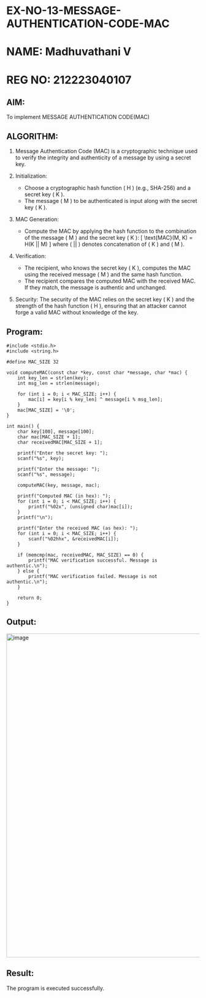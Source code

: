 # EX-NO-13-MESSAGE-AUTHENTICATION-CODE-MAC
# NAME: Madhuvathani V
# REG NO: 212223040107

## AIM:
To implement MESSAGE AUTHENTICATION CODE(MAC)

## ALGORITHM:

1. Message Authentication Code (MAC) is a cryptographic technique used to verify the integrity and authenticity of a message by using a secret key.

2. Initialization:
   - Choose a cryptographic hash function \( H \) (e.g., SHA-256) and a secret key \( K \).
   - The message \( M \) to be authenticated is input along with the secret key \( K \).

3. MAC Generation:
   - Compute the MAC by applying the hash function to the combination of the message \( M \) and the secret key \( K \): 
     \[
     \text{MAC}(M, K) = H(K || M)
     \]
     where \( || \) denotes concatenation of \( K \) and \( M \).

4. Verification:
   - The recipient, who knows the secret key \( K \), computes the MAC using the received message \( M \) and the same hash function.
   - The recipient compares the computed MAC with the received MAC. If they match, the message is authentic and unchanged.

5. Security: The security of the MAC relies on the secret key \( K \) and the strength of the hash function \( H \), ensuring that an attacker cannot forge a valid MAC without knowledge of the key.

## Program:
```
#include <stdio.h>
#include <string.h>

#define MAC_SIZE 32 

void computeMAC(const char *key, const char *message, char *mac) {
    int key_len = strlen(key);
    int msg_len = strlen(message);
    
    for (int i = 0; i < MAC_SIZE; i++) {
        mac[i] = key[i % key_len] ^ message[i % msg_len]; 
    }
    mac[MAC_SIZE] = '\0'; 
}

int main() {
    char key[100], message[100];
    char mac[MAC_SIZE + 1]; 
    char receivedMAC[MAC_SIZE + 1]; 

    printf("Enter the secret key: ");
    scanf("%s", key);

    printf("Enter the message: ");
    scanf("%s", message);

    computeMAC(key, message, mac);

    printf("Computed MAC (in hex): ");
    for (int i = 0; i < MAC_SIZE; i++) {
        printf("%02x", (unsigned char)mac[i]); 
    }
    printf("\n");

    printf("Enter the received MAC (as hex): ");
    for (int i = 0; i < MAC_SIZE; i++) {
        scanf("%02hhx", &receivedMAC[i]);
    }

    if (memcmp(mac, receivedMAC, MAC_SIZE) == 0) {
        printf("MAC verification successful. Message is authentic.\n");
    } else {
        printf("MAC verification failed. Message is not authentic.\n");
    }

    return 0;
}
```



## Output:

<img width="1698" height="845" alt="image" src="https://github.com/user-attachments/assets/c9c8fb12-28ef-468a-8d42-f41fa4339544" />

## Result:
The program is executed successfully.
